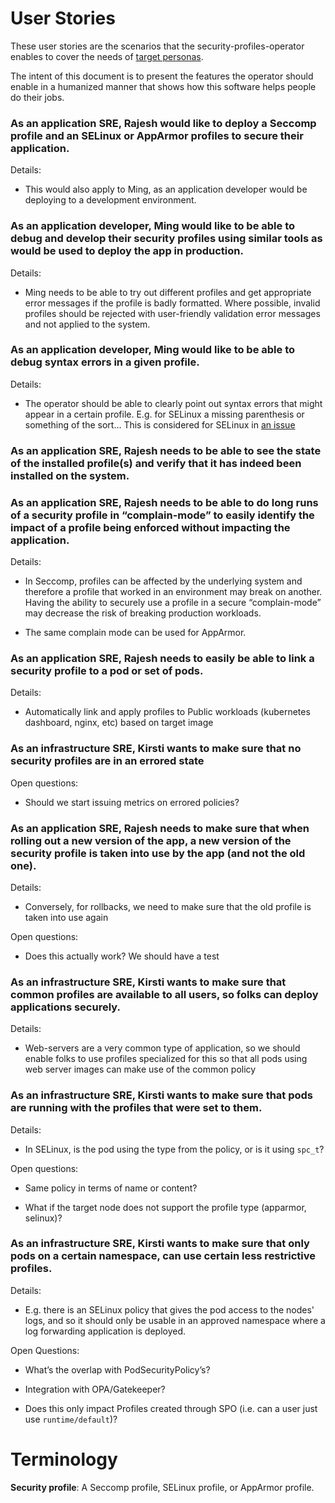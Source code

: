 # User Stories

These user stories are the scenarios that the security-profiles-operator enables
to cover the needs of [target personas](personas.md).

The intent of this document is to present the features the operator should enable
in a humanized manner that shows how this software helps people do their jobs.

### As an application SRE, Rajesh would like to deploy a Seccomp profile and an SELinux or AppArmor profiles to secure their application.

Details:

* This would also apply to Ming, as an application developer would be deploying to a development environment.

### As an application developer, Ming would like to be able to debug and develop their security profiles using similar tools as would be used to deploy the app in production.

Details:

* Ming needs to be able to try out different profiles and get appropriate error
  messages if the profile is badly formatted. Where possible, invalid profiles
  should be rejected with user-friendly validation error messages and not applied
  to the system.

### As an application developer, Ming would like to be able to debug syntax errors in a given profile.

Details:

* The operator should be able to clearly point out syntax errors that might appear
in a certain profile. E.g. for SELinux a missing parenthesis or something of the
sort… This is considered for SELinux in
[an issue](https://github.com/kubernetes-sigs/security-profiles-operator/issues/223)

### As an application SRE, Rajesh needs to be able to see the state of the installed profile(s) and verify that it has indeed been installed on the system.

### As an application SRE, Rajesh needs to be able to do long runs of a security profile in “complain-mode” to easily identify the impact of a profile being enforced without impacting the application.

Details:

* In Seccomp, profiles can be affected by the underlying system and therefore
  a profile that worked in an environment may break on another. Having the
  ability to securely use a profile in a secure “complain-mode” may decrease
  the risk of breaking production workloads.

* The same complain mode can be used for AppArmor.

### As an application SRE, Rajesh needs to easily be able to link a security profile to a pod or set of pods.

Details:

* Automatically link and apply profiles to Public workloads (kubernetes dashboard,
  nginx, etc) based on target image

### As an infrastructure SRE, Kirsti wants to make sure that no security profiles are in an errored state

Open questions:

* Should we start issuing metrics on errored policies?

### As an application SRE, Rajesh needs to make sure that when rolling out a new version of the app, a new version of the security profile is taken into use by the app (and not the old one).

Details:

* Conversely, for rollbacks, we need to make sure that the old profile is taken
  into use again

Open questions:

* Does this actually work? We should have a test

### As an infrastructure SRE, Kirsti wants to make sure that common profiles are available to all users, so folks can deploy applications securely.

Details:

* Web-servers are a very common type of application, so we should enable folks to
  use profiles specialized for this so that all pods using web server images can
  make use of the common policy

### As an infrastructure SRE, Kirsti wants to make sure that pods are running with the profiles that were set to them.

Details:

* In SELinux, is the pod using the type from the policy, or is it using `spc_t`?

Open questions:

* Same policy in terms of name or content?

* What if the target node does not support the profile type (apparmor, selinux)?

### As an infrastructure SRE, Kirsti wants to make sure that only pods on a certain namespace, can use certain less restrictive profiles.

Details:

* E.g. there is an SELinux policy that gives the pod access to the nodes' logs, and
  so it should only be usable in an approved namespace where a log
  forwarding application is deployed.

Open Questions:

* What’s the overlap with PodSecurityPolicy’s?

* Integration with OPA/Gatekeeper?

* Does this only impact Profiles created through SPO (i.e. can a user just use `runtime/default`)?

Terminology
===========

**Security profile**: A Seccomp profile, SELinux profile, or AppArmor profile.
